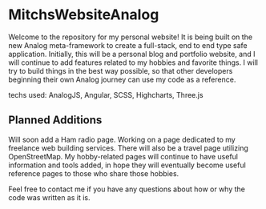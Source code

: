 # MitchsWebsiteAnalog

Welcome to the repository for my personal website! It is being built on the new Analog meta-framework to create a full-stack, end to end type safe application. Initially, this will be a personal blog and portfolio website, and I will continue to add features related to my hobbies and favorite things. I will try to build things in the best way possible, so that other developers beginning their own Analog journey can use my code as a reference.

techs used: AnalogJS, Angular, SCSS, Highcharts, Three.js

## Planned Additions

Will soon add a Ham radio page.
Working on a page dedicated to my freelance web building services.
There will also be a travel page utilizing OpenStreetMap.
My hobby-related pages will continue to have useful information and tools added, in hope they will eventually become useful reference pages to those who share those hobbies.


Feel free to contact me if you have any questions about how or why the code was written as it is.